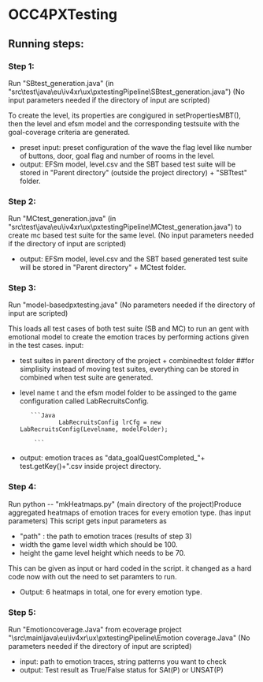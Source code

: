 # OCC4PXTesting 

## Running steps:


### Step 1:
 Run "SBtest_generation.java" (in "src\test\java\eu\iv4xr\ux\pxtestingPipeline\SBtest_generation.java")  (No input parameters needed if the directory of input are scripted)
	
To create the level, its properties are congigured in setPropertiesMBT(), then the level and efsm model and the corresponding testsuite with the goal-coverage criteria  are generated.
			
* preset input: preset configuration of the wave the flag level like number of buttons, door, goal flag and number of rooms in the level.
* output: EFSm model, level.csv and the SBT based test suite will be stored in "Parent directory" (outside the project directory)  +  "SBTtest" folder.
			  
### Step 2:
 Run  "MCtest_generation.java"  (in "src\test\java\eu\iv4xr\ux\pxtestingPipeline\MCtest_generation.java") to create mc based test suite for the same level.   (No input parameters needed if the directory of input are scripted)
	      
* output: EFSm model, level.csv and the SBT based generated test suite will be stored in "Parent directory" + MCtest folder.
		  
### Step 3:
Run "model-basedpxtesting.java"  (No parameters needed if the directory of input are scripted)
		
This loads all test cases of both test suite (SB and MC) to run an gent with emotional model to create the emotion traces by performing actions given in the test cases.
		input: 
		
* test suites  in parent directory of the project + combinedtest folder     ##for simplisity instead of moving test suites, everything can be stored in combined when test suite are generated.
* level name t and the efsm model folder to be assinged to the game configuration called LabRecruitsConfig.
		
		 ```Java
		         LabRecruitsConfig lrCfg = new LabRecruitsConfig(Levelname, modelFolder);

		  ```
* output: emotion traces as "data_goalQuestCompleted_"+ test.getKey()+".csv  inside project directory.
		
### Step 4:
 Run python -- "mkHeatmaps.py" (main directory of the project)Produce aggregated heatmaps of emotion traces for every emotion type.    (has input parameters)
This script gets input parameters as 
		
* "path"  : the path to emotion traces (results of step 3)
* width  the game level width which should be 100.
* height the game level height which needs to be 70.
			
This can be given as input or hard coded in the script. it changed as a hard code now with out the need to set paramters to run.
* Output: 6 heatmaps in total, one for every emotion type.
		
### Step 5:
Run "Emotioncoverage.Java" from ecoverage project "\src\main\java\eu\iv4xr\ux\pxtestingPipeline\Emotion coverage.Java"  (No parameters needed if the directory of input are scripted)
		
* input: path to emotion traces, string patterns you want to check    
* output: Test result as True/False status for SAt(P) or UNSAT(P)
		
		